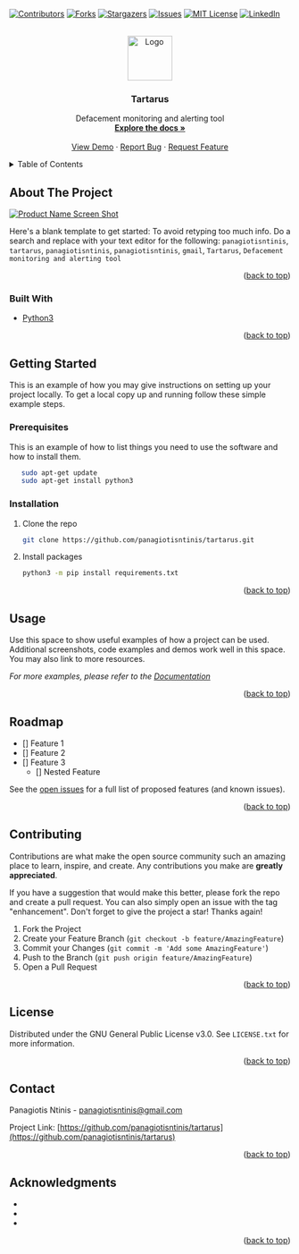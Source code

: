 <div id="top"></div>
<!--
*** Thanks for checking out the Best-README-Template. If you have a suggestion
*** that would make this better, please fork the repo and create a pull request
*** or simply open an issue with the tag "enhancement".
*** Don't forget to give the project a star!
*** Thanks again! Now go create something AMAZING! :D
-->



<!-- PROJECT SHIELDS -->
<!--
*** I'm using markdown "reference style" links for readability.
*** Reference links are enclosed in brackets [ ] instead of parentheses ( ).
*** See the bottom of this document for the declaration of the reference variables
*** for contributors-url, forks-url, etc. This is an optional, concise syntax you may use.
*** https://www.markdownguide.org/basic-syntax/#reference-style-links
-->

[![Contributors][contributors-shield]][contributors-url]
[![Forks][forks-shield]][forks-url]
[![Stargazers][stars-shield]][stars-url]
[![Issues][issues-shield]][issues-url]
[![MIT License][license-shield]][license-url]
[![LinkedIn][linkedin-shield]][linkedin-url]


<!-- PROJECT LOGO -->
<br />
<div align="center">
  <a href="https://github.com/panagiotisntinis/tartarus">
    <img src="images/logo.png" alt="Logo" width="80" height="80">
  </a>

<h3 align="center">Tartarus</h3>

  <p align="center">
    Defacement monitoring and alerting tool
    <br />
    <a href="https://github.com/panagiotisntinis/tartarus"><strong>Explore the docs »</strong></a>
    <br />
    <br />
    <a href="https://github.com/panagiotisntinis/tartarus">View Demo</a>
    ·
    <a href="https://github.com/panagiotisntinis/tartarus/issues">Report Bug</a>
    ·
    <a href="https://github.com/panagiotisntinis/tartarus/issues">Request Feature</a>
  </p>
</div>



<!-- TABLE OF CONTENTS -->
<details>
  <summary>Table of Contents</summary>
  <ol>
    <li>
      <a href="#about-the-project">About The Project</a>
      <ul>
        <li><a href="#built-with">Built With</a></li>
      </ul>
    </li>
    <li>
      <a href="#getting-started">Getting Started</a>
      <ul>
        <li><a href="#prerequisites">Prerequisites</a></li>
        <li><a href="#installation">Installation</a></li>
      </ul>
    </li>
    <li><a href="#usage">Usage</a></li>
    <li><a href="#roadmap">Roadmap</a></li>
    <li><a href="#contributing">Contributing</a></li>
    <li><a href="#license">License</a></li>
    <li><a href="#contact">Contact</a></li>
    <li><a href="#acknowledgments">Acknowledgments</a></li>
  </ol>
</details>



<!-- ABOUT THE PROJECT -->
## About The Project

[![Product Name Screen Shot][product-screenshot]](https://example.com)

Here's a blank template to get started: To avoid retyping too much info. Do a search and replace with your text editor for the following: `panagiotisntinis`, `tartarus`, `panagiotisntinis`, `panagiotisntinis`, `gmail`, `Tartarus`, `Defacement monitoring and alerting tool`

<p align="right">(<a href="#top">back to top</a>)</p>



### Built With

* [Python3](https://www.python.org/)

<p align="right">(<a href="#top">back to top</a>)</p>



<!-- GETTING STARTED -->
## Getting Started

This is an example of how you may give instructions on setting up your project locally.
To get a local copy up and running follow these simple example steps.

### Prerequisites

This is an example of how to list things you need to use the software and how to install them.
  ```sh
     sudo apt-get update
     sudo apt-get install python3
  ```

### Installation

1. Clone the repo
   ```sh
   git clone https://github.com/panagiotisntinis/tartarus.git
   ```
2. Install packages
   ```sh
   python3 -m pip install requirements.txt
   ```

<p align="right">(<a href="#top">back to top</a>)</p>



<!-- USAGE EXAMPLES -->
## Usage

Use this space to show useful examples of how a project can be used. Additional screenshots, code examples and demos work well in this space. You may also link to more resources.

_For more examples, please refer to the [Documentation](https://example.com)_

<p align="right">(<a href="#top">back to top</a>)</p>



<!-- ROADMAP -->
## Roadmap

- [] Feature 1
- [] Feature 2
- [] Feature 3
    - [] Nested Feature

See the [open issues](https://github.com/panagiotisntinis/tartarus/issues) for a full list of proposed features (and known issues).

<p align="right">(<a href="#top">back to top</a>)</p>



<!-- CONTRIBUTING -->
## Contributing

Contributions are what make the open source community such an amazing place to learn, inspire, and create. Any contributions you make are **greatly appreciated**.

If you have a suggestion that would make this better, please fork the repo and create a pull request. You can also simply open an issue with the tag "enhancement".
Don't forget to give the project a star! Thanks again!

1. Fork the Project
2. Create your Feature Branch (`git checkout -b feature/AmazingFeature`)
3. Commit your Changes (`git commit -m 'Add some AmazingFeature'`)
4. Push to the Branch (`git push origin feature/AmazingFeature`)
5. Open a Pull Request

<p align="right">(<a href="#top">back to top</a>)</p>



<!-- LICENSE -->
## License

Distributed under the GNU General Public License v3.0. See `LICENSE.txt` for more information.

<p align="right">(<a href="#top">back to top</a>)</p>



<!-- CONTACT -->
## Contact

Panagiotis Ntinis - panagiotisntinis@gmail.com

Project Link: [https://github.com/panagiotisntinis/tartarus](https://github.com/panagiotisntinis/tartarus)

<p align="right">(<a href="#top">back to top</a>)</p>



<!-- ACKNOWLEDGMENTS -->
## Acknowledgments

* []()
* []()
* []()

<p align="right">(<a href="#top">back to top</a>)</p>



<!-- MARKDOWN LINKS & IMAGES -->
<!-- https://www.markdownguide.org/basic-syntax/#reference-style-links -->
[contributors-shield]: https://img.shields.io/github/contributors/panagiotisntinis/tartarus.svg?style=for-the-badge
[contributors-url]: https://github.com/panagiotisntinis/tartarus/graphs/contributors
[forks-shield]: https://img.shields.io/github/forks/panagiotisntinis/tartarus.svg?style=for-the-badge
[forks-url]: https://github.com/panagiotisntinis/tartarus/network/members
[stars-shield]: https://img.shields.io/github/stars/panagiotisntinis/tartarus.svg?style=for-the-badge
[stars-url]: https://github.com/panagiotisntinis/tartarus/stargazers
[issues-shield]: https://img.shields.io/github/issues/panagiotisntinis/tartarus.svg?style=for-the-badge
[issues-url]: https://github.com/panagiotisntinis/tartarus/issues
[license-shield]: https://img.shields.io/github/license/panagiotisntinis/tartarus.svg?style=for-the-badge
[license-url]: https://github.com/panagiotisntinis/tartarus/blob/master/LICENSE.txt
[linkedin-shield]: https://img.shields.io/badge/-LinkedIn-black.svg?style=for-the-badge&logo=linkedin&colorB=555
[linkedin-url]: https://linkedin.com/in/panagiotisntinis
[product-screenshot]: images/screenshot.png

